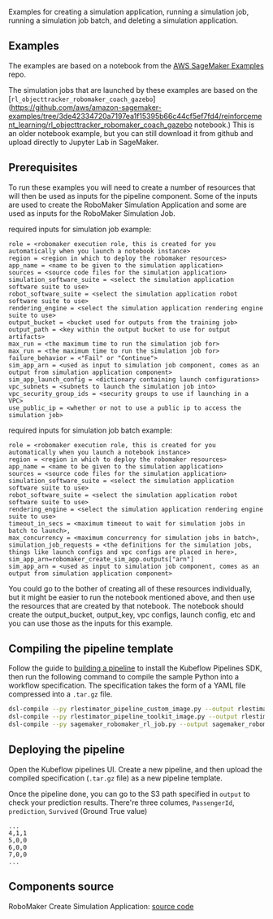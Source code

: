 Examples for creating a simulation application, running a simulation job, running a simulation job batch, and deleting a simulation application.

## Examples

The examples are based on a notebook from the [AWS SageMaker Examples](https://github.com/aws/amazon-sagemaker-examples) repo.

The simulation jobs that are launched by these examples are based on the 
[`rl_objecttracker_robomaker_coach_gazebo`](https://github.com/aws/amazon-sagemaker-examples/tree/3de42334720a7197ea1f15395b66c44cf5ef7fd4/reinforcement_learning/rl_objecttracker_robomaker_coach_gazebo notebook.)
This is an older notebook example, but you can still download it from github and upload directly to Jupyter Lab in SageMaker.


## Prerequisites

To run these examples you will need to create a number of resources that will then be used as inputs for the pipeline component.
Some of the inputs are used to create the RoboMaker Simulation Application and some are used as inputs for the RoboMaker
Simulation Job.

required inputs for simulation job example:
```
role = <robomaker execution role, this is created for you automatically when you launch a notebook instance>
region = <region in which to deploy the robomaker resources>
app_name = <name to be given to the simulation application>
sources = <source code files for the simulation application>
simulation_software_suite = <select the simulation application software suite to use>
robot_software_suite = <select the simulation application robot software suite to use>
rendering_engine = <select the simulation application rendering engine suite to use>
output_bucket = <bucket used for outputs from the training job>
output_path = <key within the output bucket to use for output artifacts>
max_run = <the maximum time to run the simulation job for>
max_run = <the maximum time to run the simulation job for>
failure_behavior = <"Fail" or "Continue">
sim_app_arn = <used as input to simulation job component, comes as an output from simulation application component>
sim_app_launch_config = <dictionary containing launch configurations>
vpc_subnets = <subnets to launch the simulation job into>
vpc_security_group_ids = <security groups to use if launching in a VPC>
use_public_ip = <whether or not to use a public ip to access the simulation job>
```

required inputs for simulation job batch example:
```
role = <robomaker execution role, this is created for you automatically when you launch a notebook instance>
region = <region in which to deploy the robomaker resources>
app_name = <name to be given to the simulation application>
sources = <source code files for the simulation application>
simulation_software_suite = <select the simulation application software suite to use>
robot_software_suite = <select the simulation application robot software suite to use>
rendering_engine = <select the simulation application rendering engine suite to use>
timeout_in_secs = <maximum timeout to wait for simulation jobs in batch to launch>,
max_concurrency = <maximum concurrency for simulation jobs in batch>,
simulation_job_requests = <the definitions for the simulation jobs, things like launch configs and vpc configs are placed in here>,
sim_app_arn=robomaker_create_sim_app.outputs["arn"]
sim_app_arn = <used as input to simulation job component, comes as an output from simulation application component>
```

You could go to the bother of creating all of these resources individually, but it might be easier to run the notebook
mentioned above, and then use the resources that are created by that notebook. The notebook should create the output_bucket,
output_key, vpc configs, launch config, etc and you can use those as the inputs for this example.

## Compiling the pipeline template

Follow the guide to [building a pipeline](https://www.kubeflow.org/docs/guides/pipelines/build-pipeline/) to install the Kubeflow Pipelines SDK, then run the following command to compile the sample Python into a workflow specification. The specification takes the form of a YAML file compressed into a `.tar.gz` file.

```bash
dsl-compile --py rlestimator_pipeline_custom_image.py --output rlestimator_pipeline_custom_image.tar.gz
dsl-compile --py rlestimator_pipeline_toolkit_image.py --output rlestimator_pipeline_toolkit_image.tar.gz
dsl-compile --py sagemaker_robomaker_rl_job.py --output sagemaker_robomaker_rl_job.tar.gz
```

## Deploying the pipeline

Open the Kubeflow pipelines UI. Create a new pipeline, and then upload the compiled specification (`.tar.gz` file) as a new pipeline template.

Once the pipeline done, you can go to the S3 path specified in `output` to check your prediction results. There're three columes, `PassengerId`, `prediction`, `Survived` (Ground True value)

```
...
4,1,1
5,0,0
6,0,0
7,0,0
...
```

## Components source

RoboMaker Create Simulation Application:
  [source code](https://github.com/kubeflow/pipelines/tree/master/components/aws/sagemaker/create_simulation_application/src)
